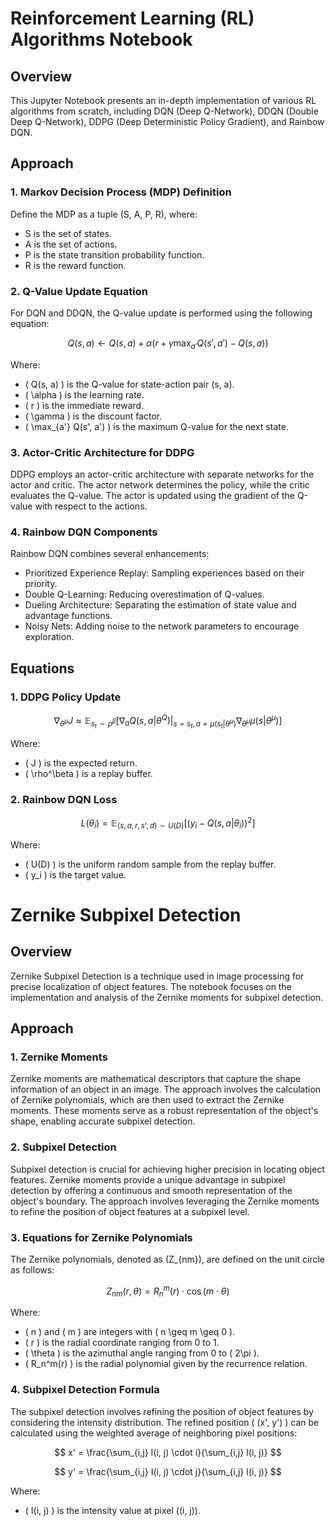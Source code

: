 # Reinforcement Learning (RL) Algorithms Notebook

## Overview

This Jupyter Notebook presents an in-depth implementation of various RL algorithms from scratch, including DQN (Deep Q-Network), DDQN (Double Deep Q-Network), DDPG (Deep Deterministic Policy Gradient), and Rainbow DQN.

## Approach

### 1. Markov Decision Process (MDP) Definition

Define the MDP as a tuple (S, A, P, R), where:
- S is the set of states.
- A is the set of actions.
- P is the state transition probability function.
- R is the reward function.

### 2. Q-Value Update Equation

For DQN and DDQN, the Q-value update is performed using the following equation:

$$ Q(s, a) \leftarrow Q(s, a) + \alpha \left( r + \gamma \max_{a'} Q(s', a') - Q(s, a) \right) $$

Where:
- \( Q(s, a) \) is the Q-value for state-action pair (s, a).
- \( \alpha \) is the learning rate.
- \( r \) is the immediate reward.
- \( \gamma \) is the discount factor.
- \( \max_{a'} Q(s', a') \) is the maximum Q-value for the next state.

### 3. Actor-Critic Architecture for DDPG

DDPG employs an actor-critic architecture with separate networks for the actor and critic. The actor network determines the policy, while the critic evaluates the Q-value. The actor is updated using the gradient of the Q-value with respect to the actions.

### 4. Rainbow DQN Components

Rainbow DQN combines several enhancements:
- Prioritized Experience Replay: Sampling experiences based on their priority.
- Double Q-Learning: Reducing overestimation of Q-values.
- Dueling Architecture: Separating the estimation of state value and advantage functions.
- Noisy Nets: Adding noise to the network parameters to encourage exploration.

## Equations

### 1. DDPG Policy Update

$$ \nabla_{\theta^\mu} J \approx \mathbb{E}_{s_t \sim \rho^\beta} \left[ \nabla_a Q(s, a | \theta^Q) |_{s=s_t, a=\mu(s_t | \theta^\mu)} \nabla_{\theta^\mu} \mu(s | \theta^\mu) \right] $$

Where:
- \( J \) is the expected return.
- \( \rho^\beta \) is a replay buffer.

### 2. Rainbow DQN Loss

$$ L(\theta_i) = \mathbb{E}_{(s, a, r, s', d) \sim U(D)} \left[ (y_i - Q(s, a | \theta_i))^2 \right] $$

Where:
- \( U(D) \) is the uniform random sample from the replay buffer.
- \( y_i \) is the target value.
# Zernike Subpixel Detection
## Overview

Zernike Subpixel Detection is a technique used in image processing for precise localization of object features. The notebook focuses on the implementation and analysis of the Zernike moments for subpixel detection.

## Approach

### 1. Zernike Moments

Zernike moments are mathematical descriptors that capture the shape information of an object in an image. The approach involves the calculation of Zernike polynomials, which are then used to extract the Zernike moments. These moments serve as a robust representation of the object's shape, enabling accurate subpixel detection.

### 2. Subpixel Detection

Subpixel detection is crucial for achieving higher precision in locating object features. Zernike moments provide a unique advantage in subpixel detection by offering a continuous and smooth representation of the object's boundary. The approach involves leveraging the Zernike moments to refine the position of object features at a subpixel level.

### 3. Equations for Zernike Polynomials

The Zernike polynomials, denoted as \(Z_{nm}\), are defined on the unit circle as follows:

$$ Z_{nm}(r, \theta) = R_n^m(r) \cdot \cos(m \cdot \theta) $$

Where:
- \( n \) and \( m \) are integers with \( n \geq m \geq 0 \).
- \( r \) is the radial coordinate ranging from 0 to 1.
- \( \theta \) is the azimuthal angle ranging from 0 to \( 2\pi \).
- \( R_n^m(r) \) is the radial polynomial given by the recurrence relation.

### 4. Subpixel Detection Formula

The subpixel detection involves refining the position of object features by considering the intensity distribution. The refined position \( (x', y') \) can be calculated using the weighted average of neighboring pixel positions:

$$ x' = \frac{\sum_{i,j} I(i, j) \cdot i}{\sum_{i,j} I(i, j)} $$

$$ y' = \frac{\sum_{i,j} I(i, j) \cdot j}{\sum_{i,j} I(i, j)} $$

Where:
- \( I(i, j) \) is the intensity value at pixel \((i, j)\).
